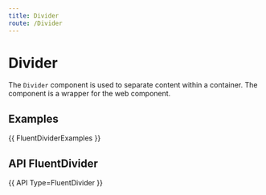 ```yaml
---
title: Divider
route: /Divider
---
```


# Divider

The `Divider` component is used to separate content within a container.
The component is a wrapper for the <fluentui-divider/> web component.

## Examples

{{ FluentDividerExamples }}

## API FluentDivider

{{ API Type=FluentDivider }}
